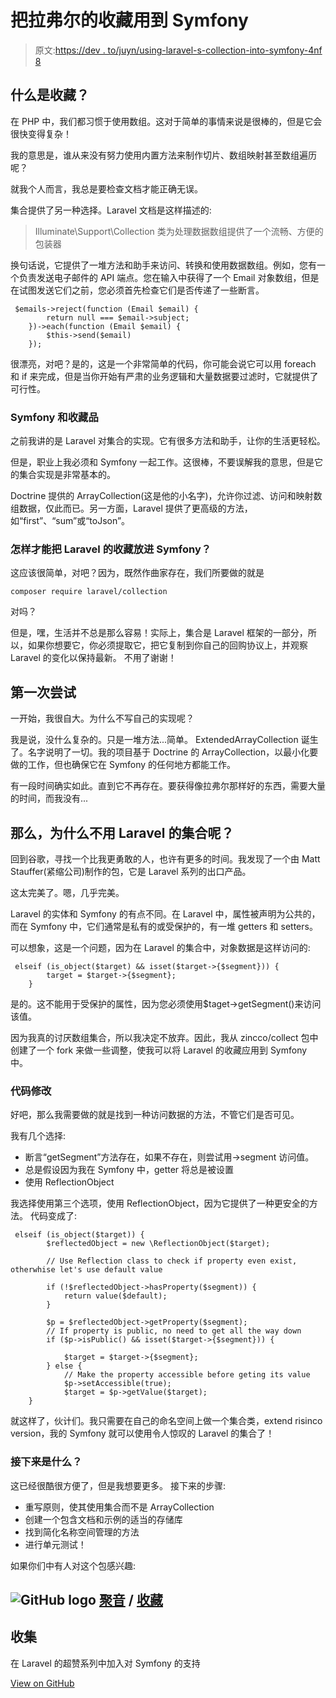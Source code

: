 # 把拉弗尔的收藏用到 Symfony

> 原文:[https://dev . to/juyn/using-laravel-s-collection-into-symfony-4nf 8](https://dev.to/juyn/using-laravel-s-collection-into-symfony-4nf8)

## [](#what-is-collections-)什么是收藏？

在 PHP 中，我们都习惯于使用数组。这对于简单的事情来说是很棒的，但是它会很快变得复杂！

我的意思是，谁从来没有努力使用内置方法来制作切片、数组映射甚至数组遍历呢？

就我个人而言，我总是要检查文档才能正确无误。

集合提供了另一种选择。Laravel 文档是这样描述的:

> Illuminate\Support\Collection 类为处理数据数组提供了一个流畅、方便的包装器

换句话说，它提供了一堆方法和助手来访问、转换和使用数据数组。例如，您有一个负责发送电子邮件的 API 端点。您在输入中获得了一个 Email 对象数组，但是在试图发送它们之前，您必须首先检查它们是否传递了一些断言。

```
 $emails->reject(function (Email $email) {
        return null === $email->subject;
    })->each(function (Email $email) {
        $this->send($email)
    }); 
```

很漂亮，对吧？是的，这是一个非常简单的代码，你可能会说它可以用 foreach 和 if 来完成，但是当你开始有严肃的业务逻辑和大量数据要过滤时，它就提供了可行性。

### [](#symfony-and-the-collections)Symfony 和收藏品

之前我讲的是 Laravel 对集合的实现。它有很多方法和助手，让你的生活更轻松。

但是，职业上我必须和 Symfony 一起工作。这很棒，不要误解我的意思，但是它的集合实现是非常基本的。

Doctrine 提供的 ArrayCollection(这是他的小名字)，允许你过滤、访问和映射数组数据，仅此而已。另一方面，Laravel 提供了更高级的方法，如“first”、“sum”或“toJson”。

### [](#how-can-we-get-laravels-collection-into-symfony-)怎样才能把 Laravel 的收藏放进 Symfony？

这应该很简单，对吧？因为，既然作曲家存在，我们所要做的就是

```
composer require laravel/collection 
```

对吗？

但是，嘿，生活并不总是那么容易！实际上，集合是 Laravel 框架的一部分，所以，如果你想要它，你必须提取它，把它复制到你自己的回购协议上，并观察 Laravel 的变化以保持最新。
不用了谢谢！

## [](#1st-attempt)第一次尝试

一开始，我很自大。为什么不写自己的实现呢？

我是说，没什么复杂的。只是一堆方法...简单。
ExtendedArrayCollection 诞生了。名字说明了一切。我的项目基于 Doctrine 的 ArrayCollection，以最小化要做的工作，但也确保它在 Symfony 的任何地方都能工作。

有一段时间确实如此。直到它不再存在。要获得像拉弗尔那样好的东西，需要大量的时间，而我没有...

## [](#so-why-not-use-laravels-collection-)那么，为什么不用 Laravel 的集合呢？

回到谷歌，寻找一个比我更勇敢的人，也许有更多的时间。我发现了一个由 Matt Stauffer(紧缩公司)制作的包，它是 Laravel 系列的出口产品。

这太完美了。嗯，几乎完美。

Laravel 的实体和 Symfony 的有点不同。在 Laravel 中，属性被声明为公共的，而在 Symfony 中，它们通常是私有的或受保护的，有一堆 getters 和 setters。

可以想象，这是一个问题，因为在 Laravel 的集合中，对象数据是这样访问的:

```
 elseif (is_object($target) && isset($target->{$segment})) {
        target = $target->{$segment};
    } 
```

是的。这不能用于受保护的属性，因为您必须使用$taget->getSegment()来访问该值。

因为我真的讨厌数组集合，所以我决定不放弃。因此，我从 zincco/collect 包中创建了一个 fork 来做一些调整，使我可以将 Laravel 的收藏应用到 Symfony 中。

### [](#code-modification)代码修改

好吧，那么我需要做的就是找到一种访问数据的方法，不管它们是否可见。

我有几个选择:

*   断言“getSegment”方法存在，如果不存在，则尝试用->segment 访问值。
*   总是假设因为我在 Symfony 中，getter 将总是被设置
*   使用 ReflectionObject

我选择使用第三个选项，使用 ReflectionObject，因为它提供了一种更安全的方法。
代码变成了:

```
 elseif (is_object($target)) {
        $reflectedObject = new \ReflectionObject($target);

        // Use Reflection class to check if property even exist, otherwhise let's use default value

        if (!$reflectedObject->hasProperty($segment)) {
            return value($default);
        }

        $p = $reflectedObject->getProperty($segment);
        // If property is public, no need to get all the way down
        if ($p->isPublic() && isset($target->{$segment})) {

            $target = $target->{$segment};
        } else {
            // Make the property accessible before geting its value
            $p->setAccessible(true);
            $target = $p->getValue($target);
    } 
```

就这样了，伙计们。我只需要在自己的命名空间上做一个集合类，extend risinco version，我的 Symfony 就可以使用令人惊叹的 Laravel 的集合了！

### [](#whats-next-)接下来是什么？

这已经很酷很方便了，但是我想要更多。
接下来的步骤:

*   重写原则，使其使用集合而不是 ArrayCollection
*   创建一个包含文档和示例的适当的存储库
*   找到简化名称空间管理的方法
*   进行单元测试！

如果你们中有人对这个包感兴趣:

## ![GitHub logo](../Images/a73f630113876d78cff79f59c2125b24.png) [聚音](https://github.com/Juyn) / [收藏](https://github.com/Juyn/collect)

<article class="markdown-body entry-content container-lg" itemprop="text">

# 收集

在 Laravel 的超赞系列中加入对 Symfony 的支持

</article>

[View on GitHub](https://github.com/Juyn/collect)